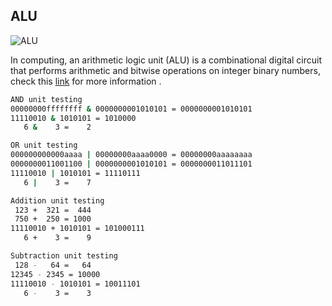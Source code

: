 ## ALU
![ALU](https://github.com/EnigmaticAbyss/DigitalDesignLab/raw/main/RIscVCPU/ALU/ALU.png)



In computing, an arithmetic logic unit (ALU) is a combinational digital circuit that performs arithmetic and bitwise operations on integer binary numbers, check this [link](https://en.wikipedia.org/wiki/Arithmetic_logic_unit) for more information .

```bash
AND unit testing
00000000ffffffff & 0000000001010101 = 0000000001010101
11110010 & 1010101 = 1010000
   6 &    3 =    2

OR unit testing
000000000000aaaa | 00000000aaaa0000 = 00000000aaaaaaaa
0000000011001100 | 0000000001010101 = 0000000011011101
11110010 | 1010101 = 11110111
   6 |    3 =    7

Addition unit testing
 123 +  321 =  444
 750 +  250 = 1000
11110010 + 1010101 = 101000111
   6 +    3 =    9

Subtraction unit testing
 128 -   64 =   64
12345 - 2345 = 10000
11110010 - 1010101 = 10011101
   6 -    3 =    3
```